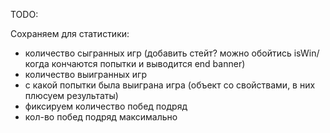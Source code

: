 TODO:

<!-- !!!!Подумать на тему: переделать функцию getCurrentProgress, что бы она при остуствии данных возвращала объект со стартовыми данными. Это сократило было код в Арр (минусы - хз???) -->

<!-- - сделать сохранение текущего прогресса в локал-сторедж
  Что мы хотим сохранять:
- сегодняшний текущий результат (стейт results)
- вероятно, так же стейт с окраской клавиатуры (стейт keyboard) -->

Сохраняем для статистики:

- количество сыгранных игр (добавить стейт? можно обойтись isWin/когда кончаются попытки и выводится end banner)
- количество выигранных игр
- с какой попытки была выиграна игра (объект со свойствами, в них плюсуем результаты)
- фиксируем количество побед подряд
- кол-во побед подряд максимально

<!-- Примерный вариант объекта в local storage:
сохраняем по номеру слова (стейт dayNumber):
{result: result (state),
keybord:keyboard (state),
currentTry: currentTry(нужен ли?)
isWin: isWin (???)
} -->

<!-- Все прошлые стейты можем удалить циклом - removeItem(номера до текущего) -->

<!-- При старте игры (при загрузке страницы???) проверяем есть ли в localStorage стейт с сегодняшним днем :

- есть ? берем данные оттуда
- нет? добавляем туда болванки клавиатуры и результатов -->
